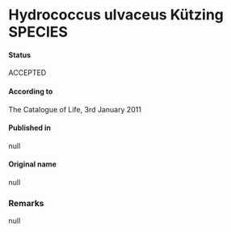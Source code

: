 # Hydrococcus ulvaceus Kützing SPECIES

#### Status
ACCEPTED

#### According to
The Catalogue of Life, 3rd January 2011

#### Published in
null

#### Original name
null

### Remarks
null